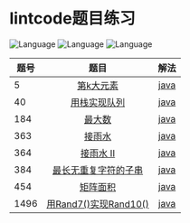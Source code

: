 # lintcode题目练习

![Language](https://img.shields.io/badge/language-java-blue.svg)
![Language](https://img.shields.io/badge/language-scala-red.svg)
![Language](https://img.shields.io/badge/language-go-9cf.svg)

| 题号 | 题目 | 解法 |
| --- |:---:| :---:|
| 5 | [第k大元素](https://www.lintcode.com/problem/5/) | [java](https://github.com/lmmmowi/lintcode-practice/blob/master/src/main/java/com/lmmmowi/lintcode/p5/Solution.java) |
| 40 | [用栈实现队列](https://www.lintcode.com/problem/40/) | [java](https://github.com/lmmmowi/lintcode-practice/blob/master/src/main/java/com/lmmmowi/lintcode/p40/Solution.java) |
| 184 | [最大数](https://www.lintcode.com/problem/184/) | [java](https://github.com/lmmmowi/lintcode-practice/blob/master/src/main/java/com/lmmmowi/lintcode/p184/Solution.java) |
| 363 | [接雨水](https://www.lintcode.com/problem/363/) | [java](https://github.com/lmmmowi/lintcode-practice/blob/master/src/main/java/com/lmmmowi/lintcode/p363/Solution.java) |
| 364 | [接雨水 II](https://www.lintcode.com/problem/364/) | [java](https://github.com/lmmmowi/lintcode-practice/blob/master/src/main/java/com/lmmmowi/lintcode/p364/Solution.java) |
| 384 | [最长无重复字符的子串](https://www.lintcode.com/problem/384/) | [java](https://github.com/lmmmowi/lintcode-practice/blob/master/src/main/java/com/lmmmowi/lintcode/p384/Solution.java) |
| 454 | [矩阵面积](https://www.lintcode.com/problem/454/) | [java](https://github.com/lmmmowi/lintcode-practice/blob/master/src/main/java/com/lmmmowi/lintcode/p454/Solution.java) |
| 1496 | [用Rand7()实现Rand10()](https://www.lintcode.com/problem/1496/) | [java](https://github.com/lmmmowi/lintcode-practice/blob/master/src/main/java/com/lmmmowi/lintcode/p1496/Solution.java) |
